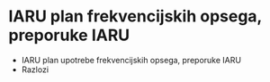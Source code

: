 # IARU plan frekvencijskih opsega, preporuke IARU

- IARU plan upotrebe frekvencijskih opsega, preporuke IARU
- Razlozi 
